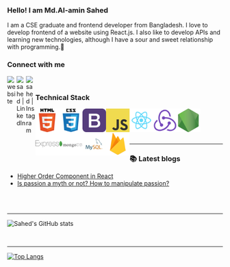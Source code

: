 ### Hello! I am Md.Al-amin Sahed
I am a CSE graduate and frontend developer from Bangladesh. I love to develop frontend of a website using React.js. I also like to develop APIs and learning new technologies, although I have a sour and sweet relationship with programming.:pleading_face:


### Connect with me
<!-- [<img align="left" alt="website " width="22px" src="https://raw.githubusercontent.com/iconic/open-iconic/master/svg/globe.svg" />]() -->
[<img align="left" alt="website " width="22px" src="https://cdn.jsdelivr.net/npm/simple-icons@3.13.0/icons/gmail.svg" />](mailto:alaminsahed101@gmail.com)
[<img align="left" alt="sahed | LinkedIn" width="22px" src="https://cdn.jsdelivr.net/npm/simple-icons@v3/icons/linkedin.svg" />](https://www.linkedin.com/in/md-al-amin-sahed/)
[<img align="left" alt="sahed | Instagram" width="22px" src="https://cdn.jsdelivr.net/npm/simple-icons@v3/icons/medium.svg" />](https://alaminsahed.medium.com/)

<br/>

### Technical Stack
<img align="left" alt="html" width="55px" src="https://raw.githubusercontent.com/github/explore/80688e429a7d4ef2fca1e82350fe8e3517d3494d/topics/html/html.png" />

<img align="left" alt="css " width="55px" src="https://raw.githubusercontent.com/github/explore/80688e429a7d4ef2fca1e82350fe8e3517d3494d/topics/css/css.png" />

<img align="left" alt="bootstrap " width="55px" src="https://raw.githubusercontent.com/github/explore/80688e429a7d4ef2fca1e82350fe8e3517d3494d/topics/bootstrap/bootstrap.png" />

<img align="left" alt="javascript" width="55px" src="https://raw.githubusercontent.com/github/explore/80688e429a7d4ef2fca1e82350fe8e3517d3494d/topics/javascript/javascript.png" />

<img align="left" alt="React.js " width="55px" src="https://raw.githubusercontent.com/github/explore/80688e429a7d4ef2fca1e82350fe8e3517d3494d/topics/react/react.png" />

<img align="left" alt="redux " width="55px" src="https://raw.githubusercontent.com/github/explore/80688e429a7d4ef2fca1e82350fe8e3517d3494d/topics/redux/redux.png" />
<img align="left" alt="node " width="55px" src="https://raw.githubusercontent.com/github/explore/80688e429a7d4ef2fca1e82350fe8e3517d3494d/topics/nodejs/nodejs.png" />
<img align="left" alt="express " width="55px" src="https://raw.githubusercontent.com/github/explore/80688e429a7d4ef2fca1e82350fe8e3517d3494d/topics/express/express.png" />
<img align="left" alt="mongodb " width="55px" src="https://raw.githubusercontent.com/github/explore/80688e429a7d4ef2fca1e82350fe8e3517d3494d/topics/mongodb/mongodb.png" />
<img align="left" alt="mysql " width="55px" src="https://raw.githubusercontent.com/github/explore/80688e429a7d4ef2fca1e82350fe8e3517d3494d/topics/mysql/mysql.png" />
<img align="left" alt="firebase" width="55px" src="https://raw.githubusercontent.com/github/explore/80688e429a7d4ef2fca1e82350fe8e3517d3494d/topics/firebase/firebase.png" />

<br/>
<br/>
<br/>
<br/>

---

### :books: Latest blogs
<!-- BLOG-POST-LIST:START -->
- [Higher Order Component in React](https://alaminsahed.medium.com/higher-order-component-in-react-890817261ccc?source=rss-37405840fc06------2)
- [Is passion a myth or not? How to manipulate passion?](https://alaminsahed.medium.com/is-passion-a-myth-or-not-how-to-manipulate-passion-632f3228ec08?source=rss-37405840fc06------2)
<!-- BLOG-POST-LIST:END -->

<br/>
<br/>

---
![Sahed's GitHub stats](https://github-readme-stats.vercel.app/api?username=alaminsahed&count_private=true&show_icons=true&title_color=#ff0000)

<br/>

---

[![Top Langs](https://github-readme-stats.vercel.app/api/top-langs/?username=alaminsahed&layout=compact)](https://github.com/alaminsahed/github-readme-stats)









